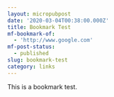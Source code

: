 ```yaml
---
layout: micropubpost
date: '2020-03-04T00:38:00.000Z'
title: Bookmark Test
mf-bookmark-of:
  - 'http://www.google.com'
mf-post-status:
  - published
slug: bookmark-test
category: links
---
```

This is a bookmark test.
